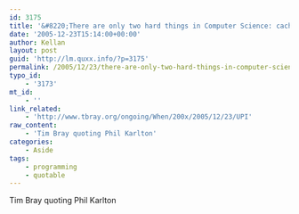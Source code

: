 ```yaml
---
id: 3175
title: '&#8220;There are only two hard things in Computer Science: cache invalidation and naming things&#8221;'
date: '2005-12-23T15:14:00+00:00'
author: Kellan
layout: post
guid: 'http://lm.quxx.info/?p=3175'
permalink: /2005/12/23/there-are-only-two-hard-things-in-computer-science-cache-invalidation-and-naming-things/
typo_id:
    - '3173'
mt_id:
    - ''
link_related:
    - 'http://www.tbray.org/ongoing/When/200x/2005/12/23/UPI'
raw_content:
    - 'Tim Bray quoting Phil Karlton'
categories:
    - Aside
tags:
    - programming
    - quotable
---
```


Tim Bray quoting Phil Karlton